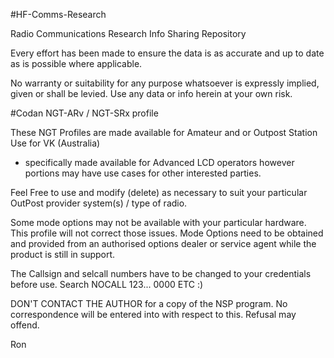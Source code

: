 #HF-Comms-Research

Radio Communications Research Info Sharing Repository

Every effort has been made to ensure the data is as accurate and up to date as is possible where applicable.

No warranty or suitability for any purpose whatsoever is expressly implied, given or shall be levied. Use any data or info herein at your own risk.



#Codan NGT-ARv / NGT-SRx profile

These NGT Profiles are made available for Amateur and or Outpost Station Use for VK (Australia) 
- specifically made available for Advanced LCD operators however portions may have use cases for other interested parties.

Feel Free to use and modify (delete)  as necessary to suit your particular OutPost provider system(s) / type of radio. 

Some mode options may not be available with your particular hardware. 
This profile will not correct those issues. 
Mode Options need to be obtained and provided from an authorised options dealer or service agent while the product is still in support.

The Callsign and selcall numbers have to be changed to your credentials before use. 
Search NOCALL 123... 0000 ETC :)

DON'T CONTACT THE AUTHOR for a copy of the NSP program. No correspondence will be entered into with respect to this. Refusal may offend.

Ron
